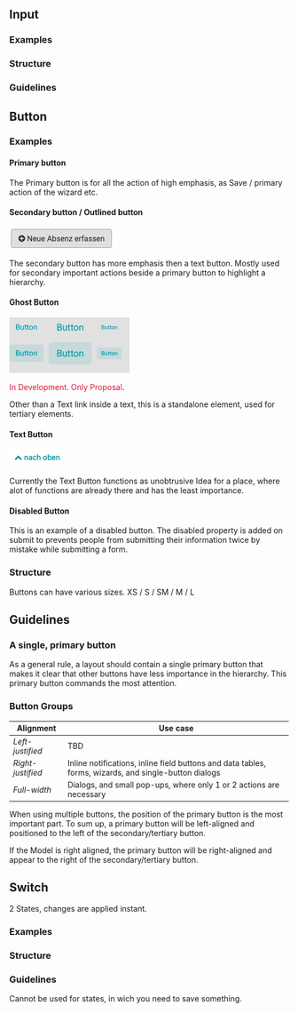 
## Input

### Examples

### Structure

### Guidelines

## Button

### Examples

#### Primary button

The Primary button is for all the action of high emphasis, as Save / primary action of the wizard etc.


#### Secondary button / Outlined button

![Secondary Button](assets/button_icon_right.png "Button")

The secondary button has more emphasis then a text button. Mostly used for secondary important actions beside a primary button to highlight a hierarchy.


#### Ghost Button

![Ghost Button](assets/Ghost%20button.jpg "Ghost Button")

<span style="color: crimson;">In Development. Only Proposal</span>.

Other than a Text link inside a text, this is a standalone element, used for tertiary elements.

#### Text Button

![Text Button](assets/text_button.png "Text Button")

Currently the Text Button functions as unobtrusive Idea for a place, where alot of functions are already there and has the least importance.


#### Disabled Button

This is an example of a disabled button. The disabled property is added on submit to prevents people from submitting their information twice by mistake while submitting a form.

### Structure

Buttons can have various sizes.
XS / S / SM / M / L

## Guidelines

### A single, primary button

As a general rule, a layout should contain a single primary button that makes it clear that other buttons have less importance in the hierarchy. This primary button commands the most attention.

### Button Groups

| Alignment    | Use case|
|--------------|-----------
| *Left-justified*	 |  TBD    |
| *Right-justified*     | 	Inline notifications, inline field buttons and data tables, forms, wizards, and single-button dialogs |
| *Full-width*	     | Dialogs, and small pop-ups, where only 1 or 2 actions are necessary  |

When using multiple buttons, the position of the primary button is the most important part. To sum up, a primary button will be left-aligned and positioned to the left of the secondary/tertiary button.

If the Model is right aligned, the primary button will be right-aligned and appear to the right of the secondary/tertiary button.


## Switch
2 States, changes are applied instant.

### Examples

### Structure

### Guidelines

Cannot be used for states, in wich you need to save something.